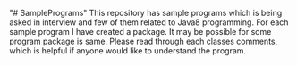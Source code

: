 "# SamplePrograms" 
This repository has sample programs which is being asked in interview and few of them related to Java8 programming.
For each sample program I have created a package. It may be possible for some program package is same.
Please read through each classes comments, which is helpful if anyone would like to understand the program. 